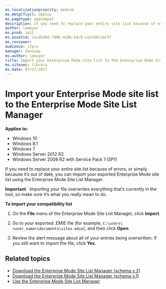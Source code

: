 ```yaml
---
ms.localizationpriority: medium
ms.mktglfcycl: deploy
ms.pagetype: appcompat
description: If you need to replace your entire site list because of errors, or simply because it’s out of date, you can import your exported Enterprise Mode site list using the Enterprise Mode Site List Manager.
author: lomayor
ms.prod: ie11
ms.assetid: cacd5d68-700b-4a96-b4c9-ca2c40c1ac5f
ms.reviewer: 
audience: itpromanager: dansimp
ms.author: lomayor
title: Import your Enterprise Mode site list to the Enterprise Mode Site List Manager (Internet Explorer 11 for IT Pros)
ms.sitesec: library
ms.date: 07/27/2017
---
```



# Import your Enterprise Mode site list to the Enterprise Mode Site List Manager

**Applies to:**

-   Windows 10
-   Windows 8.1
-   Windows 7
-   Windows Server 2012 R2
-   Windows Server 2008 R2 with Service Pack 1 (SP1)

If you need to replace your entire site list because of errors, or simply because it’s out of date, you can import your exported Enterprise Mode site list using the Enterprise Mode Site List Manager.

**Important**  
Importing your file overwrites everything that’s currently in the tool, so make sure it’s what you really mean to do.

 **To import your compatibility list**

1.  On the **File** menu of the Enterprise Mode Site List Manager, click **Import**.

2.  Go to your exported .EMIE file (for example, `C:\users\<user_name>\documents\sites.emie`), and then click **Open**.

3.  Review the alert message about all of your entries being overwritten. If you still want to import the file, click **Yes**.

## Related topics
- [Download the Enterprise Mode Site List Manager (schema v.2)](https://go.microsoft.com/fwlink/p/?LinkId=716853)
- [Download the Enterprise Mode Site List Manager (schema v.1)](https://go.microsoft.com/fwlink/p/?LinkID=394378)
- [Use the Enterprise Mode Site List Manager](use-the-enterprise-mode-site-list-manager.md)
 

 



